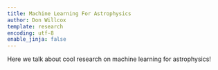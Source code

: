 ```yaml
---
title: Machine Learning For Astrophysics
author: Don Willcox
template: research
encoding: utf-8
enable_jinja: false
---
```


Here we talk about cool research on machine learning for astrophysics!

